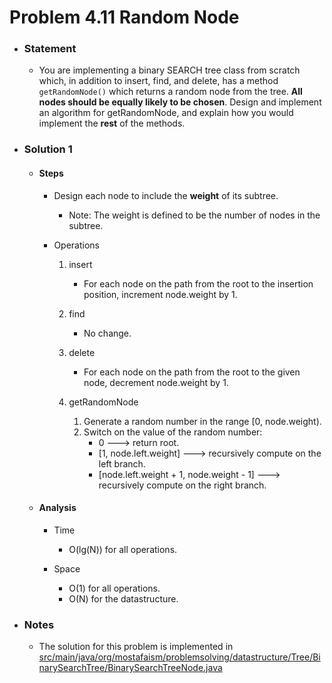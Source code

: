 # Problem 4.11 Random Node

- ### Statement

  - You are implementing a binary SEARCH tree class from scratch which, in addition to
    insert, find, and delete, has a method `getRandomNode()` which returns a random node
    from the tree. **All nodes should be equally likely to be chosen**. Design and implement an algorithm
    for getRandomNode, and explain how you would implement the **rest** of the methods.

- ### Solution 1

  - #### Steps

    - Design each node to include the **weight** of its subtree.

      - Note: The weight is defined to be the number of nodes in the subtree.

    - Operations

      1. insert

         - For each node on the path from the root to the insertion position, increment node.weight by 1.

      2. find

         - No change.

      3. delete

         - For each node on the path from the root to the given node, decrement node.weight by 1.

      4. getRandomNode
         1. Generate a random number in the range [0, node.weight).
         2. Switch on the value of the random number:
            - 0 ---> return root.
            - [1, node.left.weight] ---> recursively compute on the left branch.
            - [node.left.weight + 1, node.weight - 1] ---> recursively compute on the right branch.

  - #### Analysis

    - Time

      - O(lg(N)) for all operations.

    - Space
      - O(1) for all operations.
      - O(N) for the datastructure.

- ### Notes

  - The solution for this problem is implemented in [src/main/java/org/mostafaism/problemsolving/datastructure/Tree/BinarySearchTree/BinarySearchTreeNode.java](src/main/java/org/mostafaism/problemsolving/datastructure/Tree/BinarySearchTree/BinarySearchTreeNode.java)

